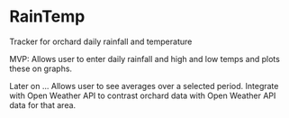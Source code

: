 # RainTemp
Tracker for orchard daily rainfall and temperature

MVP: Allows user to enter daily rainfall and high and low temps and plots these on graphs.

Later on ... 
Allows user to see averages over a selected period.
Integrate with Open Weather API to contrast orchard data with Open Weather API data for that area.
